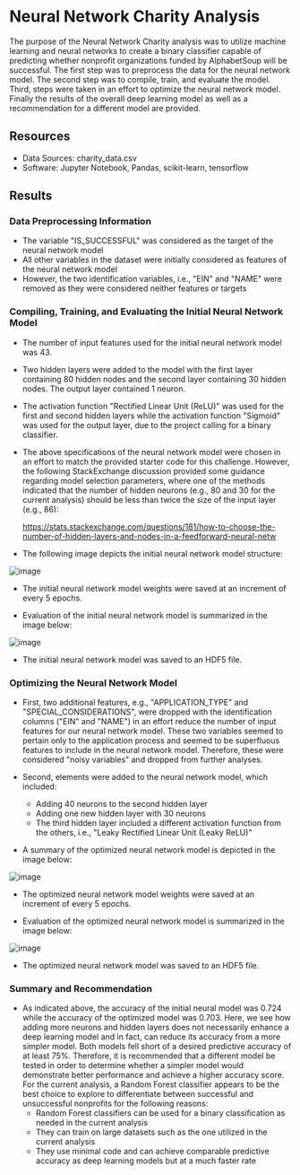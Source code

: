 # Neural Network Charity Analysis

The purpose of the Neural Network Charity analysis was to utilize machine learning and neural networks to create a binary classifier capable of predicting whether nonprofit organizations funded by AlphabetSoup will be successful. The first step was to preprocess the data for the neural network model. The second step was to compile, train, and evaluate the model. Third, steps were taken in an effort to optimize the neural network model. Finally the results of the overall deep learning model as well as a recommendation for a different model are provided.  

## Resources
- Data Sources: charity_data.csv
- Software: Jupyter Notebook, Pandas, scikit-learn, tensorflow

## Results

### Data Preprocessing Information

  - The variable "IS_SUCCESSFUL" was considered as the target of the neural network model
  - All other variables in the dataset were initially considered as features of the neural network model
  - However, the two identification variables, i.e., "EIN" and "NAME" were removed as they were considered neither features or targets

### Compiling, Training, and Evaluating the Initial Neural Network Model

  - The number of input features used for the initial neural network model was 43.
  - Two hidden layers were added to the model with the first layer containing 80 hidden nodes and the second layer containing 30 hidden nodes. The output layer contained 1 neuron.
  - The activation function "Rectified Linear Unit (ReLU)" was used for the first and second hidden layers while the activation function "Sigmoid" was used for the output layer, due to the project calling for a binary classifier. 
  - The above specifications of the neural network model were chosen in an effort to match the provided starter code for this challenge. However, the following StackExchange discussion provided some guidance regarding model selection parameters, where one of the methods indicated that the number of hidden neurons (e.g., 80 and 30 for the current analysis) should be less than twice the size of the input layer (e.g., 86):

    https://stats.stackexchange.com/questions/181/how-to-choose-the-number-of-hidden-layers-and-nodes-in-a-feedforward-neural-netw
    
  - The following image depicts the initial neural network model structure:

  ![image](https://user-images.githubusercontent.com/85533099/147799175-0b998066-d4c5-4956-a825-1be2bba1a015.png)

  - The initial neural network model weights were saved at an increment of every 5 epochs. 
  
  - Evaluation of the initial neural network model is summarized in the image below:
  
  ![image](https://user-images.githubusercontent.com/85533099/147799331-73a74f2d-5062-463f-bcb8-b846b304ff3a.png)

  - The initial neural network model was saved to an HDF5 file.
 
### Optimizing the Neural Network Model

  - First, two additional features, e.g., "APPLICATION_TYPE" and "SPECIAL_CONSIDERATIONS", were dropped with the identification columns ("EIN" and "NAME") in an effort reduce the number of input features for our neural network model. These two variables seemed to pertain only to the application process and seemed to be superfluous features to include in the neural network model. Therefore, these were considered "noisy variables" and dropped from further analyses. 
  
  - Second, elements were added to the neural network model, which included:
    - Adding 40 neurons to the second hidden layer
    - Adding one new hidden layer with 30 neurons
    - The third hidden layer included a different activation function from the others, i.e., "Leaky Rectified Linear Unit (Leaky ReLU)"
   
  - A summary of the optimized neural network model is depicted in the image below:
   
   ![image](https://user-images.githubusercontent.com/85533099/147799634-3ba9af16-9ccc-4bb0-8623-7d4d5a6e953e.png)

  - The optimized neural network model weights were saved at an increment of every 5 epochs. 

  - Evaluation of the optimized neural network model is summarized in the image below:

  ![image](https://user-images.githubusercontent.com/85533099/147831587-e7812630-2611-4ca8-80ac-97242c568f6f.png)
  
  - The optimized  neural network model was saved to an HDF5 file.

### Summary and Recommendation

  - As indicated above, the accuracy of the initial neural model was 0.724 while the accuracy of the optimized model was 0.703. Here, we see how adding more neurons and hidden layers does not necessarily enhance a deep learning model and in fact, can reduce its accuracy from a more simpler model. Both models fell short of a desired predictive accuracy of at least 75%. Therefore, it is recommended that a different model be tested in order to determine whether a simpler model would demonstrate better performance and achieve a higher accuracy score. For the current analysis, a Random Forest classifier appears to be the best choice to explore to differentiate between successful and unsuccessful nonprofits for the following reasons:
    - Random Forest classifiers can be used for a binary classification as needed in the current analysis 
    - They can train on large datasets such as the one utilized in the current analysis
    - They use minimal code and can achieve comparable predictive accuracy as deep learning models but at a much faster rate

